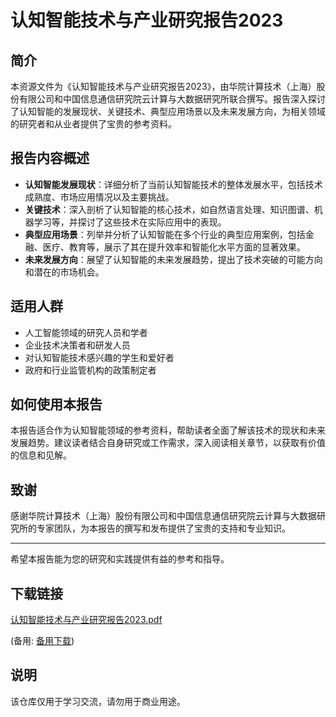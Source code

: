 # 认知智能技术与产业研究报告2023

## 简介
本资源文件为《认知智能技术与产业研究报告2023》，由华院计算技术（上海）股份有限公司和中国信息通信研究院云计算与大数据研究所联合撰写。报告深入探讨了认知智能的发展现状、关键技术、典型应用场景以及未来发展方向，为相关领域的研究者和从业者提供了宝贵的参考资料。

## 报告内容概述
- **认知智能发展现状**：详细分析了当前认知智能技术的整体发展水平，包括技术成熟度、市场应用情况以及主要挑战。
- **关键技术**：深入剖析了认知智能的核心技术，如自然语言处理、知识图谱、机器学习等，并探讨了这些技术在实际应用中的表现。
- **典型应用场景**：列举并分析了认知智能在多个行业的典型应用案例，包括金融、医疗、教育等，展示了其在提升效率和智能化水平方面的显著效果。
- **未来发展方向**：展望了认知智能的未来发展趋势，提出了技术突破的可能方向和潜在的市场机会。

## 适用人群
- 人工智能领域的研究人员和学者
- 企业技术决策者和研发人员
- 对认知智能技术感兴趣的学生和爱好者
- 政府和行业监管机构的政策制定者

## 如何使用本报告
本报告适合作为认知智能领域的参考资料，帮助读者全面了解该技术的现状和未来发展趋势。建议读者结合自身研究或工作需求，深入阅读相关章节，以获取有价值的信息和见解。

## 致谢
感谢华院计算技术（上海）股份有限公司和中国信息通信研究院云计算与大数据研究所的专家团队，为本报告的撰写和发布提供了宝贵的支持和专业知识。

---

希望本报告能为您的研究和实践提供有益的参考和指导。

## 下载链接
[认知智能技术与产业研究报告2023.pdf](https://pan.quark.cn/s/c14a3a168b79) 

(备用: [备用下载](https://pan.baidu.com/s/1IZRXF-puyaZ2DgVhSEXHOQ?pwd=1234))

## 说明

该仓库仅用于学习交流，请勿用于商业用途。

